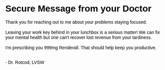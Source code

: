 <head>
<style>
    body {
        background-image: url(https://github.com/TurdSnack/bone-lore/blob/main/texture_clipBoardPaper.png?raw=true);
        background-repeat: no-repeat;
        background-size: cover;
        color: black;
        font-family: Arial, sans-serif; /* set font to Arial or a sans-serif font */
    }
</style>
</head>

# <br><br>
# <br><br>


# Secure Message from your Doctor

Thank you for reaching out to me about your problems staying focused. <br><br>
Leaving your work key behind in your lunchbox is a serious matter! We can fix your mental health but one can't recover lost revenue from your tardiness.<br><br>
I'm prescribing you 999mg Renderall. That should help keep you productive.<br><br>

\- Dr. Rotcod, LVSW
